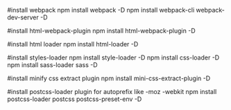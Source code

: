 #install webpack
    npm install webpack -D
    npm install webpack-cli webpack-dev-server -D

#install html-webpack-plugin
    npm install html-webpack-plugin -D

#install html loader
    npm install html-loader -D

#install styles-loader 
    npm install style-loader -D
    npm install css-loader -D
    npm install sass-loader sass -D

#install minify css extract plugin
    npm install mini-css-extract-plugin -D

#install postcss-loader plugin for autoprefix like -moz -webkit
    npm install postcss-loader postcss postcss-preset-env -D